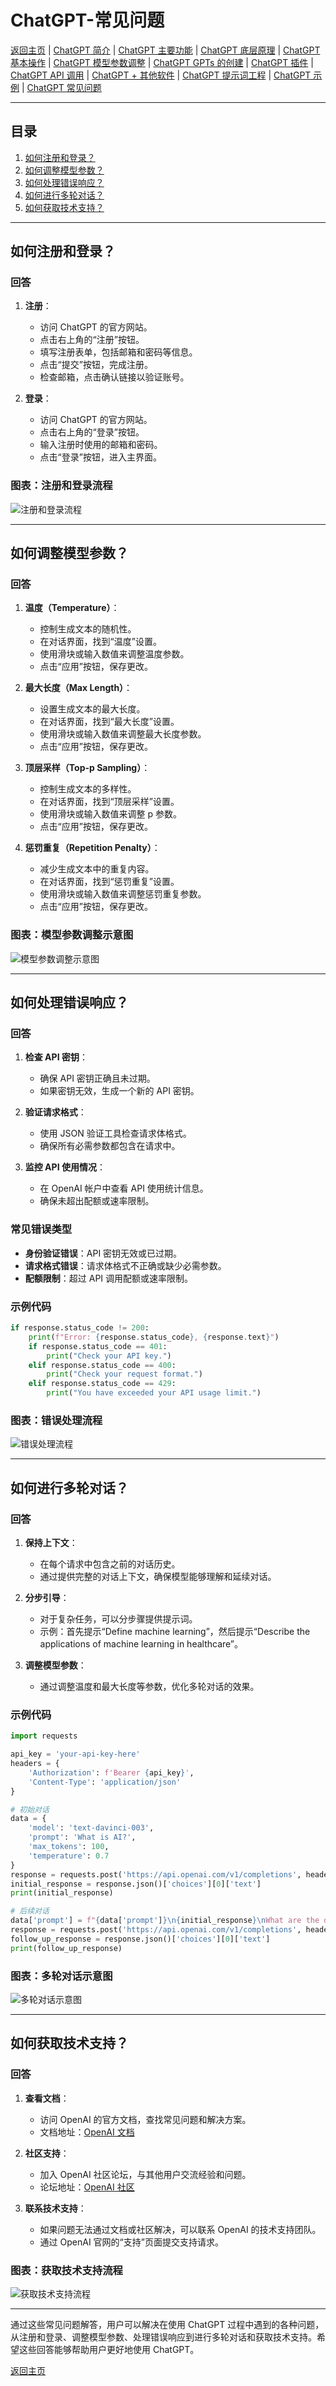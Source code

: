 # ChatGPT-常见问题

[返回主页](../README.md) | [ChatGPT 简介](ChatGPT-Introduction.md) | [ChatGPT 主要功能](ChatGPT-Key%20Features.md) | [ChatGPT 底层原理](ChatGPT-Underlying%20Principles.md) | [ChatGPT 基本操作](ChatGPT-Basic%20Operations.md) | [ChatGPT 模型参数调整](ChatGPT-Model%20Parameter%20Adjustment.md) | [ChatGPT GPTs 的创建](ChatGPT-Creating%20GPTs.md) | [ChatGPT 插件](ChatGPT-Plugins.md) | [ChatGPT API 调用](ChatGPT-API%20Calls.md) | [ChatGPT + 其他软件](ChatGPT-Plus%20Other%20Software.md) | [ChatGPT 提示词工程](ChatGPT-Prompt%20Engineering.md) | [ChatGPT 示例](ChatGPT-Examples.md) | [ChatGPT 常见问题](ChatGPT-FAQ.md)

---

## 目录
1. [如何注册和登录？](#如何注册和登录)
2. [如何调整模型参数？](#如何调整模型参数)
3. [如何处理错误响应？](#如何处理错误响应)
4. [如何进行多轮对话？](#如何进行多轮对话)
5. [如何获取技术支持？](#如何获取技术支持)

---

## 如何注册和登录？

### 回答
1. **注册**：
   - 访问 ChatGPT 的官方网站。
   - 点击右上角的“注册”按钮。
   - 填写注册表单，包括邮箱和密码等信息。
   - 点击“提交”按钮，完成注册。
   - 检查邮箱，点击确认链接以验证账号。

2. **登录**：
   - 访问 ChatGPT 的官方网站。
   - 点击右上角的“登录”按钮。
   - 输入注册时使用的邮箱和密码。
   - 点击“登录”按钮，进入主界面。

### 图表：注册和登录流程
![注册和登录流程](https://example.com/registration-login-chart.png)

---

## 如何调整模型参数？

### 回答
1. **温度（Temperature）**：
   - 控制生成文本的随机性。
   - 在对话界面，找到“温度”设置。
   - 使用滑块或输入数值来调整温度参数。
   - 点击“应用”按钮，保存更改。

2. **最大长度（Max Length）**：
   - 设置生成文本的最大长度。
   - 在对话界面，找到“最大长度”设置。
   - 使用滑块或输入数值来调整最大长度参数。
   - 点击“应用”按钮，保存更改。

3. **顶层采样（Top-p Sampling）**：
   - 控制生成文本的多样性。
   - 在对话界面，找到“顶层采样”设置。
   - 使用滑块或输入数值来调整 p 参数。
   - 点击“应用”按钮，保存更改。

4. **惩罚重复（Repetition Penalty）**：
   - 减少生成文本中的重复内容。
   - 在对话界面，找到“惩罚重复”设置。
   - 使用滑块或输入数值来调整惩罚重复参数。
   - 点击“应用”按钮，保存更改。

### 图表：模型参数调整示意图
![模型参数调整示意图](https://example.com/parameter-adjustment-chart.png)

---

## 如何处理错误响应？

### 回答
1. **检查 API 密钥**：
   - 确保 API 密钥正确且未过期。
   - 如果密钥无效，生成一个新的 API 密钥。

2. **验证请求格式**：
   - 使用 JSON 验证工具检查请求体格式。
   - 确保所有必需参数都包含在请求中。

3. **监控 API 使用情况**：
   - 在 OpenAI 帐户中查看 API 使用统计信息。
   - 确保未超出配额或速率限制。

### 常见错误类型
- **身份验证错误**：API 密钥无效或已过期。
- **请求格式错误**：请求体格式不正确或缺少必需参数。
- **配额限制**：超过 API 调用配额或速率限制。

### 示例代码
```python
if response.status_code != 200:
    print(f"Error: {response.status_code}, {response.text}")
    if response.status_code == 401:
        print("Check your API key.")
    elif response.status_code == 400:
        print("Check your request format.")
    elif response.status_code == 429:
        print("You have exceeded your API usage limit.")
```

### 图表：错误处理流程
![错误处理流程](https://example.com/error-handling-chart.png)

---

## 如何进行多轮对话？

### 回答
1. **保持上下文**：
   - 在每个请求中包含之前的对话历史。
   - 通过提供完整的对话上下文，确保模型能够理解和延续对话。

2. **分步引导**：
   - 对于复杂任务，可以分步骤提供提示词。
   - 示例：首先提示“Define machine learning”，然后提示“Describe the applications of machine learning in healthcare”。

3. **调整模型参数**：
   - 通过调整温度和最大长度等参数，优化多轮对话的效果。

### 示例代码
```python
import requests

api_key = 'your-api-key-here'
headers = {
    'Authorization': f'Bearer {api_key}',
    'Content-Type': 'application/json'
}

# 初始对话
data = {
    'model': 'text-davinci-003',
    'prompt': 'What is AI?',
    'max_tokens': 100,
    'temperature': 0.7
}
response = requests.post('https://api.openai.com/v1/completions', headers=headers, json=data)
initial_response = response.json()['choices'][0]['text']
print(initial_response)

# 后续对话
data['prompt'] = f"{data['prompt']}\n{initial_response}\nWhat are the different types of AI?"
response = requests.post('https://api.openai.com/v1/completions', headers=headers, json=data)
follow_up_response = response.json()['choices'][0]['text']
print(follow_up_response)
```

### 图表：多轮对话示意图
![多轮对话示意图](https://example.com/multi-turn-dialogue-chart.png)

---

## 如何获取技术支持？

### 回答
1. **查看文档**：
   - 访问 OpenAI 的官方文档，查找常见问题和解决方案。
   - 文档地址：[OpenAI 文档](https://docs.openai.com)

2. **社区支持**：
   - 加入 OpenAI 社区论坛，与其他用户交流经验和问题。
   - 论坛地址：[OpenAI 社区](https://community.openai.com)

3. **联系技术支持**：
   - 如果问题无法通过文档或社区解决，可以联系 OpenAI 的技术支持团队。
   - 通过 OpenAI 官网的“支持”页面提交支持请求。

### 图表：获取技术支持流程
![获取技术支持流程](https://example.com/get-support-chart.png)

---

通过这些常见问题解答，用户可以解决在使用 ChatGPT 过程中遇到的各种问题，从注册和登录、调整模型参数、处理错误响应到进行多轮对话和获取技术支持。希望这些回答能够帮助用户更好地使用 ChatGPT。

[返回主页](../README.md)
